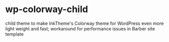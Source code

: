 # wp-colorway-child
child theme to make InkTheme's Colorway theme for WordPress even more light weight and fast; workaround for performance issues in Barber site template

